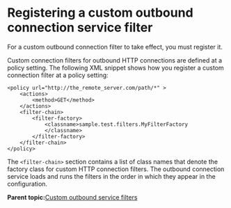 # Registering a custom outbound connection service filter

For a custom outbound connection filter to take effect, you must register it.

Custom connection filters for outbound HTTP connections are defined at a policy setting. The following XML snippet shows how you register a custom connection filter at a policy setting:

```
<policy url="http://the_remote_server.com/path/*" >
    <actions>
        <method>GET</method>
    </actions>
    <filter-chain>
        <filter-factory>                  
            <classname>sample.test.filters.MyFilterFactory
            </classname>
        </filter-factory>
    </filter-chain>
</policy>
```

The `<filter-chain>` section contains a list of class names that denote the factory class for custom HTTP connection filters. The outbound connection service loads and runs the filters in the order in which they appear in the configuration.

**Parent topic:**[Custom outbound service filters](../dev-portlet/outbhttp_cust_srvc_filtrs.md)

